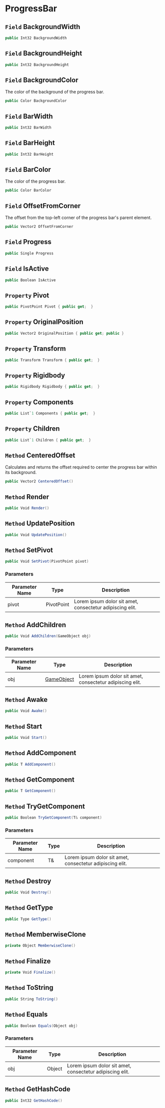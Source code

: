 # ProgressBar

## `Field` BackgroundWidth

```csharp
public Int32 BackgroundWidth
```


## `Field` BackgroundHeight

```csharp
public Int32 BackgroundHeight
```


## `Field` BackgroundColor
The color of the background of the progress bar.
```csharp
public Color BackgroundColor
```


## `Field` BarWidth

```csharp
public Int32 BarWidth
```


## `Field` BarHeight

```csharp
public Int32 BarHeight
```


## `Field` BarColor
The color of the progress bar.
```csharp
public Color BarColor
```


## `Field` OffsetFromCorner
The offset from the top-left corner of the progress bar's parent element.
```csharp
public Vector2 OffsetFromCorner
```


## `Field` Progress

```csharp
public Single Progress
```


## `Field` IsActive

```csharp
public Boolean IsActive
```


## `Property` Pivot

```csharp
public PivotPoint Pivot { public get;  }
```


## `Property` OriginalPosition

```csharp
public Vector2 OriginalPosition { public get; public }
```


## `Property` Transform

```csharp
public Transform Transform { public get;  }
```


## `Property` Rigidbody

```csharp
public Rigidbody Rigidbody { public get;  }
```


## `Property` Components

```csharp
public List`1 Components { public get;  }
```


## `Property` Children

```csharp
public List`1 Children { public get;  }
```


## `Method` CenteredOffset
Calculates and returns the offset required to center the progress bar within its background.
```csharp
public Vector2 CenteredOffset()
```


## `Method` Render

```csharp
public Void Render()
```


## `Method` UpdatePosition

```csharp
public Void UpdatePosition()
```


## `Method` SetPivot

```csharp
public Void SetPivot(PivotPoint pivot)
```
### Parameters

| Parameter Name | Type | Description |
| --------- | --------- | --------- |
| pivot | PivotPoint | Lorem ipsum dolor sit amet, consectetur adipiscing elit. |


## `Method` AddChildren

```csharp
public Void AddChildren(GameObject obj)
```
### Parameters

| Parameter Name | Type | Description |
| --------- | --------- | --------- |
| obj | [GameObject](https://thiagomvas.github.io/GameEngine/Entities/GameObject.html) | Lorem ipsum dolor sit amet, consectetur adipiscing elit. |


## `Method` Awake

```csharp
public Void Awake()
```


## `Method` Start

```csharp
public Void Start()
```


## `Method` AddComponent

```csharp
public T AddComponent()
```


## `Method` GetComponent

```csharp
public T GetComponent()
```


## `Method` TryGetComponent

```csharp
public Boolean TryGetComponent(T& component)
```
### Parameters

| Parameter Name | Type | Description |
| --------- | --------- | --------- |
| component | T& | Lorem ipsum dolor sit amet, consectetur adipiscing elit. |


## `Method` Destroy

```csharp
public Void Destroy()
```


## `Method` GetType

```csharp
public Type GetType()
```


## `Method` MemberwiseClone

```csharp
private Object MemberwiseClone()
```


## `Method` Finalize

```csharp
private Void Finalize()
```


## `Method` ToString

```csharp
public String ToString()
```


## `Method` Equals

```csharp
public Boolean Equals(Object obj)
```
### Parameters

| Parameter Name | Type | Description |
| --------- | --------- | --------- |
| obj | Object | Lorem ipsum dolor sit amet, consectetur adipiscing elit. |


## `Method` GetHashCode

```csharp
public Int32 GetHashCode()
```

